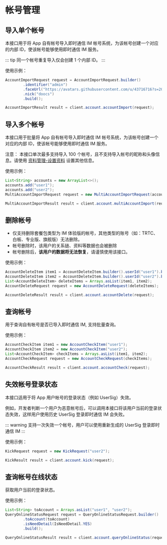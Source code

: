 # 帐号管理

## 导入单个帐号

本接口用于将 App 自有帐号导入即时通信 IM 帐号系统，为该帐号创建一个对应的内部 ID，使该帐号能够使用即时通信 IM 服务。

::: tip
同一个帐号重复导入仅会创建 1 个内部 ID。
:::

使用示例：

```java
AccountImportRequest request = AccountImportRequest.builder()
        .identifier("admin")
        .faceUrl("https://avatars.githubusercontent.com/u/43716716?s=200&v=4")
        .nick("doocs")
        .build();

AccountImportResult result = client.account.accountImport(request);
```

## 导入多个帐号

本接口用于批量将 App 自有帐号导入即时通信 IM 帐号系统，为该帐号创建一个对应的内部 ID，使该帐号能够使用即时通信 IM 服务。

注意： 本接口单次最多支持导入 100 个帐号，且不支持导入帐号的昵称和头像信息。请使用 [资料管理-设置资料](./profile.md#设置资料) 设置其他信息。

使用示例：

```java
List<String> accounts = new ArrayList<>();
accounts.add("user1");
accounts.add("user2");
MultiAccountImportRequest request = new MultiAccountImportRequest(accounts);

MultiAccountImportResult result = client.account.multiAccountImport(request);
```

## 删除帐号

- 仅支持删除套餐包类型为 IM 体验版的帐号，其他类型的账号（如：TRTC、白板、专业版、旗舰版）无法删除。
- 帐号删除时，该用户的关系链、资料等数据也会被删除
- 帐号删除后，**该用户的数据将无法恢复**，请谨慎使用该接口。

使用示例：

```java
AccountDeleteItem item1 = AccountDeleteItem.builder().userId("user1").build();
AccountDeleteItem item2 = AccountDeleteItem.builder().userId("user2").build();
List<AccountDeleteItem> deleteItems = Arrays.asList(item1, item2);
AccountDeleteRequest request = new AccountDeleteRequest(deleteItems);

AccountDeleteResult result = client.account.accountDelete(request);
```

## 查询帐号

用于查询自有帐号是否已导入即时通信 IM, 支持批量查询。

使用示例：

```java
AccountCheckItem item1 = new AccountCheckItem("user1");
AccountCheckItem item2 = new AccountCheckItem("user2");
List<AccountCheckItem> checkItems = Arrays.asList(item1, item2);
AccountCheckRequest request = new AccountCheckRequest(checkItems);

AccountCheckResult result = client.account.accountCheck(request);
```

## 失效帐号登录状态

本接口适用于将 App 用户帐号的登录状态（例如 UserSig）失效。

例如，开发者判断一个用户为恶意帐号后，可以调用本接口将该用户当前的登录状态失效，这样用户使用历史 UserSig 登录即时通信 IM 会失败。

::: warning
支持一次失效一个帐号，用户可以使用重新生成的 UserSig 登录即时通信 IM
:::

使用示例：

```java
KickRequest request = new KickRequest("user2");

KickResult result = client.account.kick(request);
```

## 查询帐号在线状态

获取用户当前的登录状态。

使用示例：

```java
List<String> toAccount = Arrays.asList("user1", "user2");
QueryOnlineStatusRequest request = QueryOnlineStatusRequest.builder()
        .toAccount(toAccount)
        .isNeedDetail(IsNeedDetail.YES)
        .build();

QueryOnlineStatusResult result = client.account.queryOnlineStatus(request);
```
